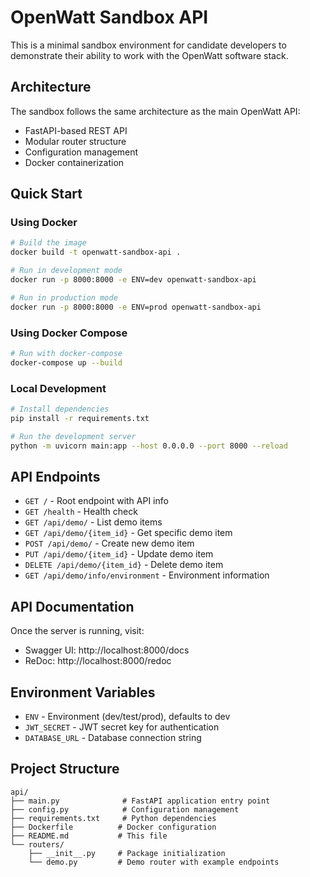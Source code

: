 # OpenWatt Sandbox API

This is a minimal sandbox environment for candidate developers to demonstrate their ability to work with the OpenWatt software stack.

## Architecture

The sandbox follows the same architecture as the main OpenWatt API:
- FastAPI-based REST API
- Modular router structure
- Configuration management
- Docker containerization

## Quick Start

### Using Docker

```bash
# Build the image
docker build -t openwatt-sandbox-api .

# Run in development mode
docker run -p 8000:8000 -e ENV=dev openwatt-sandbox-api

# Run in production mode
docker run -p 8000:8000 -e ENV=prod openwatt-sandbox-api
```

### Using Docker Compose

```bash
# Run with docker-compose
docker-compose up --build
```

### Local Development

```bash
# Install dependencies
pip install -r requirements.txt

# Run the development server
python -m uvicorn main:app --host 0.0.0.0 --port 8000 --reload
```

## API Endpoints

- `GET /` - Root endpoint with API info
- `GET /health` - Health check
- `GET /api/demo/` - List demo items
- `GET /api/demo/{item_id}` - Get specific demo item
- `POST /api/demo/` - Create new demo item
- `PUT /api/demo/{item_id}` - Update demo item
- `DELETE /api/demo/{item_id}` - Delete demo item
- `GET /api/demo/info/environment` - Environment information

## API Documentation

Once the server is running, visit:
- Swagger UI: http://localhost:8000/docs
- ReDoc: http://localhost:8000/redoc

## Environment Variables

- `ENV` - Environment (dev/test/prod), defaults to dev
- `JWT_SECRET` - JWT secret key for authentication
- `DATABASE_URL` - Database connection string

## Project Structure

```
api/
├── main.py              # FastAPI application entry point
├── config.py            # Configuration management
├── requirements.txt     # Python dependencies
├── Dockerfile          # Docker configuration
├── README.md           # This file
└── routers/
    ├── __init__.py     # Package initialization
    └── demo.py         # Demo router with example endpoints
``` 